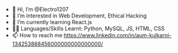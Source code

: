 - 👋 Hi, I’m @Electro1207
- 👀 I’m interested in Web Development, Ethical Hacking
- 🌱 I’m currently learning React.js
- 👨‍💻 Languages/Skills Learnt: Python, MySQL, JS, HTML, CSS 
- 📫 How to reach me https://www.linkedin.com/in/aum-kulkarni-134253888456000000000000000/


<!---
Electro1207/Electro1207 is a ✨ special ✨ repository because its `README.md` (this file) appears on your GitHub profile.
You can click the Preview link to take a look at your changes.
--->
